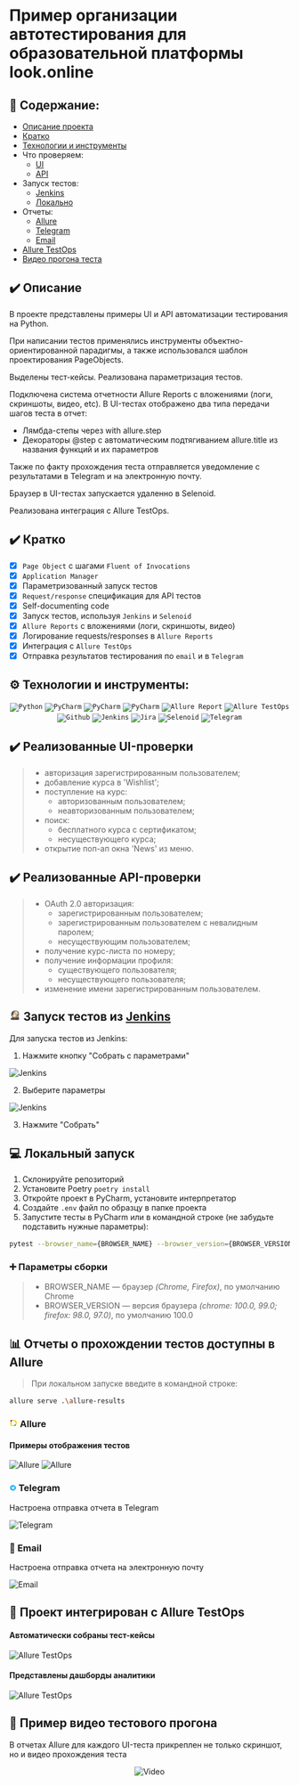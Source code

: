 
# Пример организации автотестирования для образовательной платформы look.online

## :open_book: Содержание:
- [Описание проекта](#heavy_check_mark-описание)
- [Кратко](#heavy_check_mark-кратко)
- [Технологии и инструменты](#gear-технологии-и-инструменты)
- Что проверяем:
  - [UI](#heavy_check_mark-реализованные-ui-проверки)
  - [API](#heavy_check_mark-реализованные-api-проверки)
- Запуск тестов:
  - [Jenkins](#-запуск-тестов-из-jenkins)
  - [Локально](#computer-локальный-запуск)
- Отчеты:
  - [Allure](#bar_chart-отчеты-о-прохождении-тестов-доступны-в-allure)
  - [Telegram](#-telegram)
  - [Email](#email-email)
- [Allure TestOps](#briefcase-проект-интегрирован-с-allure-testops)
- [Видео прогона теста](#movie_camera-пример-видео-тестового-прогона)


## :heavy_check_mark: Описание
В проекте представлены примеры UI и API автоматизации тестирования на Python. 
<p>При написании тестов применялись инструменты объектно-ориентированной парадигмы, а также использовался шаблон 
проектирования PageObjects.
<p>Выделены тест-кейсы. Реализована параметризация тестов.
<p>Подключена система отчетности Allure Reports с вложениями (логи, скриншоты, видео, etc). 
В UI-тестах отображено два типа передачи шагов теста в отчет:
 
- Лямбда-степы через with allure.step
- Декораторы @step с автоматическим подтягиванием allure.title из названия функций и их параметров

<p>Также по факту прохождения теста отправляется уведомление с результатами в Telegram и на электронную почту.
<p>Браузер в UI-тестах запускается удаленно в Selenoid.
<p>Реализована интеграция с Allure TestOps.

## :heavy_check_mark: Кратко
- [x] `Page Object` с шагами `Fluent of Invocations`
- [x] `Application Manager`
- [x] Параметризованный запуск тестов
- [x] `Request/response` спецификация для API тестов
- [x] Self-documenting code
- [x] Запуск тестов, используя `Jenkins` и `Selenoid`
- [x] `Allure Reports` с вложениями (логи, скриншоты, видео)
- [x] Логирование requests/responses в `Allure Reports`
- [x] Интеграция с `Allure TestOps`
- [x] Отправка результатов тестирования по `email` и в `Telegram`

## :gear: Технологии и инструменты:

<p  align="center">
  <code><img width="5%" title="Python" src="https://github.com/GithubRedMouth/kasimov/blob/main/images/icons/Python-logo-notext.svg"></code>
  <code><img width="5%" title="PyCharm" src="https://github.com/GithubRedMouth/kasimov/blob/main/images/icons/pycharm.svg"></code>
  <code><img width="6%" title="PyCharm" src="https://github.com/GithubRedMouth/kasimov/blob/main/images/icons/pytest.png"></code>
  <code><img width="6%" title="PyCharm" src="https://github.com/GithubRedMouth/kasimov/blob/main/images/icons/selene.png"></code>
  <code><img width="5%" title="Allure Report" src="https://github.com/GithubRedMouth/kasimov/blob/main/images/icons/allure-Report-logo.svg"></code>
  <code><img width="5%" title="Allure TestOps" src="https://github.com/GithubRedMouth/kasimov/blob/main/images/icons/allure-ee-logo.svg"></code>
  <code><img width="5%" title="Github" src="https://github.com/GithubRedMouth/kasimov/blob/main/images/icons/git-logo.svg"></code>
  <code><img width="5%" title="Jenkins" src="https://github.com/GithubRedMouth/kasimov/blob/main/images/icons/jenkins-logo.svg"></code>
  <code><img width="5%" title="Jira" src="https://github.com/GithubRedMouth/kasimov/blob/main/images/icons/jira-logo.svg"></code>
  <code><img width="5%" title="Selenoid" src="https://github.com/GithubRedMouth/kasimov/blob/main/images/icons/selenoid-logo.svg"></code>
  <code><img width="5%" title="Telegram" src="https://github.com/GithubRedMouth/kasimov/blob/main/images/icons/Telegram.svg"></code>

</p>

## :heavy_check_mark: Реализованные UI-проверки

> - авторизация зарегистрированным пользователем;
> - добавление курса в 'Wishlist';
> - поступление на курс:
>   - авторизованным пользователем;
>   - неавторизованным пользователем;
> - поиск:
>   - бесплатного курса с сертификатом;
>   - несуществующего курса;
> - открытие поп-ап окна 'News' из меню.

## :heavy_check_mark: Реализованные API-проверки

> - OAuth 2.0 авторизация:
>   - зарегистрированным пользователем;
>   - зарегистрированным пользователем с невалидным паролем;
>   - несуществующим пользователем;
> - получение курс-листа по номеру;
> - получение информации профиля:
>   - существующего пользователя;
>   - несуществующего пользователя;
> - изменение имени зарегистрированным пользователем.

## <img width="4%" title="Jenkins" src="https://github.com/Yunaika/yunaika/blob/main/img/logos/jenkins.png"> Запуск тестов из [Jenkins](https://jenkins.autotests.cloud/job/juliamur_python_autotests_stepik_diplom/)

Для запуска тестов из Jenkins:
1. Нажмите кнопку "Собрать с параметрами"

<p><img src="media/screenshots/jenkins_1.jpg" alt="Jenkins"/></p>

2. Выберите параметры

<p><img src="media/screenshots/jenkins_2.jpg" alt="Jenkins"/></p>

3. Нажмите "Собрать"

## :computer: Локальный запуск 

1. Склонируйте репозиторий
2. Установите Poetry `poetry install`
3. Откройте проект в PyCharm, установите интерпретатор
4. Создайте `.env` файл по образцу в папке проекта
5. Запустите тесты в PyCharm или в командной строке (не забудьте подставить нужные параметры):
```bash
pytest --browser_name={BROWSER_NAME} --browser_version={BROWSER_VERSION} --alluredir allure-results/
```

### :heavy_plus_sign: Параметры сборки

> - BROWSER_NAME — браузер _(Chrome, Firefox)_, по умолчанию Chrome
> - BROWSER_VERSION — версия браузера _(chrome: 100.0, 99.0; firefox: 98.0, 97.0)_, по умолчанию 100.0

## :bar_chart: Отчеты о прохождении тестов доступны в Allure

> При локальном запуске введите в командной строке: 
```bash
allure serve .\allure-results
```

### <img width="3%" title="Allure" src="https://github.com/Yunaika/yunaika/blob/main/img/logos/Allure.svg"> Allure

#### Примеры отображения тестов

<img src="media/screenshots/allure_reports_1.jpg" alt="Allure"/>

<img src="media/screenshots/allure_reports_2.jpg" alt="Allure"/>

### <img width="2.5%" title="Telegram" src="https://github.com/Yunaika/yunaika/blob/main/img/logos/telegram.png"> Telegram

Настроена отправка отчета в Telegram

<img src="media/screenshots/telegram.jpg" alt="Telegram"/>

### :email: Email

Настроена отправка отчета на электронную почту

<img src="media/screenshots/email.jpg" alt="Email"/>

## :briefcase: Проект интегрирован с Allure TestOps 

#### Автоматически собраны тест-кейсы

<img src="media/screenshots/allure_testops.jpg" alt="Allure TestOps"/>

#### Представлены дашборды аналитики

<img src="media/screenshots/allure_testops2.jpg" alt="Allure TestOps"/>

## :movie_camera: Пример видео тестового прогона

В отчетах Allure для каждого UI-теста прикреплен не только скриншот, но и видео прохождения теста

<p align="center">
  <img title="Video" src="media/video/video_test_search_free_course_with_certificate.gif">
</p>
